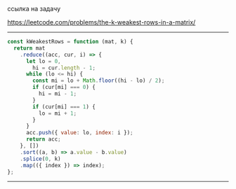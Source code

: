 ссылка на задачу 

https://leetcode.com/problems/the-k-weakest-rows-in-a-matrix/


---
```js
const kWeakestRows = function (mat, k) {
  return mat
    .reduce((acc, cur, i) => {
      let lo = 0,
        hi = cur.length - 1;
      while (lo <= hi) {
        const mi = lo + Math.floor((hi - lo) / 2);
        if (cur[mi] === 0) {
          hi = mi - 1;
        }
        if (cur[mi] === 1) {
          lo = mi + 1;
        }
      }
      acc.push({ value: lo, index: i });
      return acc;
    }, [])
    .sort((a, b) => a.value - b.value)
    .splice(0, k)
    .map(({ index }) => index);
};

```
---

```js

```
